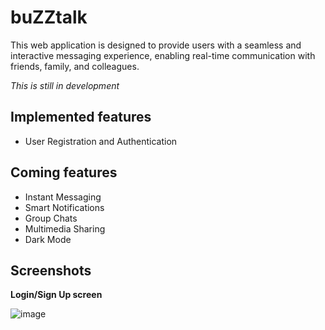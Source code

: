 # buZZtalk

This web application is designed to provide users with a seamless and interactive messaging experience, enabling real-time communication with friends, family, and colleagues.

*This is still in development*

## Implemented features
  
  - User Registration and Authentication

## Coming features

  - Instant Messaging
  - Smart Notifications
  - Group Chats
  - Multimedia Sharing
  - Dark Mode



## Screenshots

**Login/Sign Up screen**

![image](https://github.com/rahul-nauni/buZZtalk/assets/116102220/96cfc93e-0249-4125-8111-76ea0267dd82)
